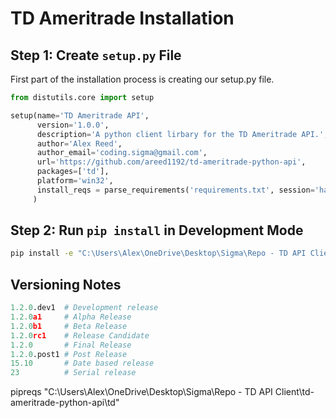 # TD Ameritrade Installation

## Step 1: Create `setup.py` File

First part of the installation process is creating our setup.py file.

```python
from distutils.core import setup

setup(name='TD Ameritrade API',
      version='1.0.0',
      description='A python client lirbary for the TD Ameritrade API.',
      author='Alex Reed',
      author_email='coding.sigma@gmail.com',
      url='https://github.com/areed1192/td-ameritrade-python-api',
      packages=['td'],
      platform='win32',
      install_reqs = parse_requirements('requirements.txt', session='hack')
     )
```

## Step 2: Run `pip install` in Development Mode

```bash
pip install -e "C:\Users\Alex\OneDrive\Desktop\Sigma\Repo - TD API Client\td-ameritrade-python-api"
```

## Versioning Notes

```python
1.2.0.dev1  # Development release
1.2.0a1     # Alpha Release
1.2.0b1     # Beta Release
1.2.0rc1    # Release Candidate
1.2.0       # Final Release
1.2.0.post1 # Post Release
15.10       # Date based release
23          # Serial release
```

pipreqs "C:\Users\Alex\OneDrive\Desktop\Sigma\Repo - TD API Client\td-ameritrade-python-api\td"
